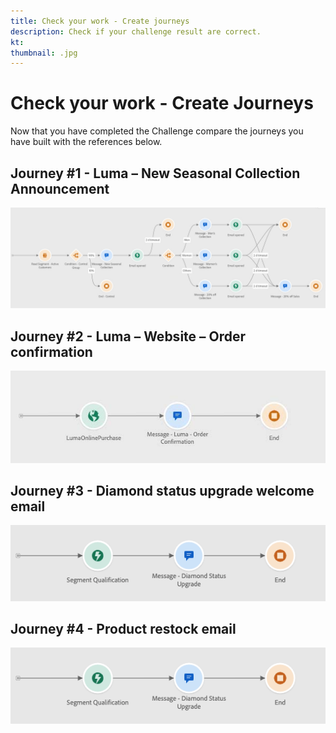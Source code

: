 ```yaml
---
title: Check your work - Create journeys
description: Check if your challenge result are correct.
kt: 
thumbnail: .jpg
---
```


# Check your work - Create Journeys

Now that you have completed the Challenge compare the journeys you have built with the references below.

## Journey #1 - Luma – New Seasonal Collection Announcement

![New Seasonal Collection Announcement](/help/challenges/assets/journey-1-summer-collection.jpg)

## Journey #2 - Luma – Website – Order confirmation


![Luma – Website – Order confirmation](/help/challenges/assets/journey-2-order-confirmation.jpg)

## Journey #3 - Diamond status upgrade welcome email

![Diamond status upgrade welcome email](/help/challenges/assets/journey-3-diamond-status-upgrade.png)

## Journey #4 - Product restock email

![Product restock email](/help/challenges/assets/journey-3-diamond-status-upgrade.png)